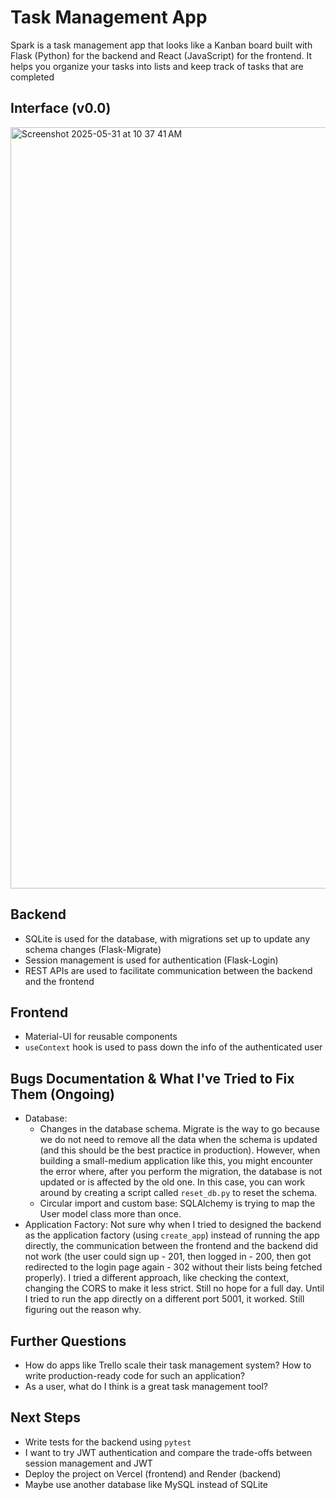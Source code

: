 # Task Management App

Spark is a task management app that looks like a Kanban board built with Flask (Python) for the backend and React (JavaScript) for the frontend. It helps you organize your tasks into lists and keep track of tasks that are completed

## Interface (v0.0)

<img width="1218" alt="Screenshot 2025-05-31 at 10 37 41 AM" src="https://github.com/user-attachments/assets/c327d726-42c1-422b-be50-f8dc29ab09cc" />


## Backend
- SQLite is used for the database, with migrations set up to update any schema changes (Flask-Migrate)
- Session management is used for authentication (Flask-Login)
- REST APIs are used to facilitate communication between the backend and the frontend

## Frontend
- Material-UI for reusable components
- `useContext` hook is used to pass down the info of the authenticated user

## Bugs Documentation & What I've Tried to Fix Them (Ongoing)
- Database:
  - Changes in the database schema. Migrate is the way to go because we do not need to remove all the data when the schema is updated (and this should be the best practice in production). However, when building a small-medium application like this, you might encounter the error where, after you perform the migration, the database is not updated or is affected by the old one. In this case, you can work around by creating a script called `reset_db.py` to reset the schema.
  - Circular import and custom base: SQLAlchemy is trying to map the User model class more than once.
- Application Factory: Not sure why when I tried to designed the backend as the application factory (using `create_app`) instead of running the app directly, the communication between the frontend and the backend did not work (the user could sign up - 201, then logged in - 200, then got redirected to the login page again - 302 without their lists being fetched properly). I tried a different approach, like checking the context, changing the CORS to make it less strict. Still no hope for a full day. Until I tried to run the app directly on a different port 5001, it worked. Still figuring out the reason why.

## Further Questions
- How do apps like Trello scale their task management system? How to write production-ready code for such an application?
- As a user, what do I think is a great task management tool?

## Next Steps
- Write tests for the backend using `pytest`
- I want to try JWT authentication and compare the trade-offs between session management and JWT
- Deploy the project on Vercel (frontend) and Render (backend)
- Maybe use another database like MySQL instead of SQLite
